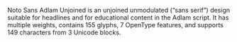 Noto Sans Adlam Unjoined is an unjoined unmodulated (“sans serif”) design suitable for headlines and for educational content in the Adlam script. It has multiple weights, contains 155 glyphs, 7 OpenType features, and supports 149 characters from 3 Unicode blocks.